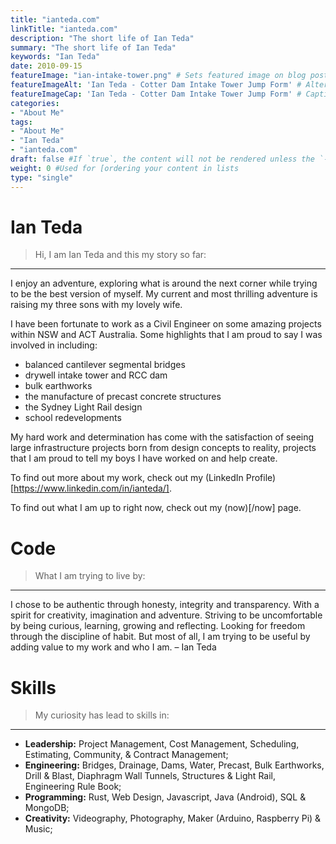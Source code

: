 ```yaml
---
title: "ianteda.com"
linkTitle: "ianteda.com"
description: "The short life of Ian Teda"
summary: "The short life of Ian Teda"
keywords: "Ian Teda"
date: 2010-09-15
featureImage: "ian-intake-tower.png" # Sets featured image on blog post.
featureImageAlt: 'Ian Teda - Cotter Dam Intake Tower Jump Form' # Alternative text for featured image.
featureImageCap: 'Ian Teda - Cotter Dam Intake Tower Jump Form' # Caption (optional).
categories:
- "About Me"
tags:
- "About Me"
- "Ian Teda"
- "ianteda.com"
draft: false #If `true`, the content will not be rendered unless the `--buildDrafts` flag is passed to the `hugo` command.
weight: 0 #Used for [ordering your content in lists
type: "single"
---
```


# Ian Teda

> Hi, I am Ian Teda and this my story so far:

___

I enjoy an adventure, exploring what is around the next corner while trying to be the best version of myself. My current and most thrilling adventure is raising my three sons with my lovely wife.

I have been fortunate to work as a Civil Engineer on some amazing projects within NSW and ACT Australia. Some highlights that I am proud to say I was involved in including: 
- balanced cantilever segmental bridges
- drywell intake tower and RCC dam
- bulk earthworks
- the manufacture of precast concrete structures
- the Sydney Light Rail design
- school redevelopments

My hard work and determination has come with the satisfaction of seeing large infrastructure projects born from design concepts to reality, projects that I am proud to tell my boys I have worked on and help create.

To find out more about my work, check out my (LinkedIn Profile)[https://www.linkedin.com/in/ianteda/].

To find out what I am up to right now, check out my (now)[/now] page.

# Code

> What I am trying to live by:

___

I chose to be authentic through honesty, integrity and transparency. With a spirit for creativity, imagination and adventure. Striving to be uncomfortable by being curious, learning, growing and reflecting. Looking for freedom through the discipline of habit. But most of all, I am trying to be useful by adding value to my work and who I am. – Ian Teda

# Skills

> My curiosity has lead to skills in:

___

- **Leadership:** Project Management, Cost Management, Scheduling, Estimating, Community, & Contract Management;
- **Engineering:** Bridges, Drainage, Dams, Water, Precast, Bulk Earthworks, Drill & Blast, Diaphragm Wall Tunnels, Structures & Light Rail, Engineering Rule Book;
- **Programming:** Rust, Web Design, Javascript, Java (Android), SQL & MongoDB;
- **Creativity:** Videography, Photography, Maker (Arduino, Raspberry Pi) & Music;